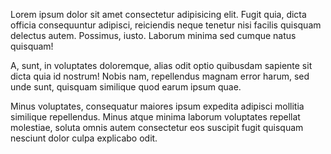 Lorem ipsum dolor sit amet consectetur adipisicing elit. Fugit quia, dicta officia consequuntur adipisci, reiciendis neque tenetur nisi facilis quisquam delectus autem. Possimus, iusto. Laborum minima sed cumque natus quisquam!

A, sunt, in voluptates doloremque, alias odit optio quibusdam sapiente sit dicta quia id nostrum! Nobis nam, repellendus magnam error harum, sed unde sunt, quisquam similique quod earum ipsum quae.

Minus voluptates, consequatur maiores ipsum expedita adipisci mollitia similique repellendus. Minus atque minima laborum voluptates repellat molestiae, soluta omnis autem consectetur eos suscipit fugit quisquam nesciunt dolor culpa explicabo odit.
